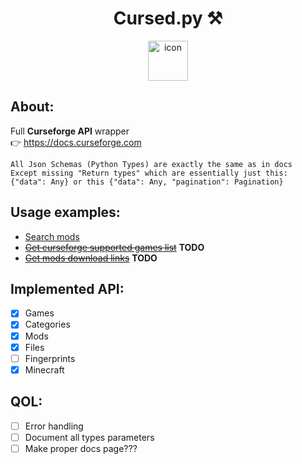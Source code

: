 <div align="center">
    <h1>Cursed.py ⚒️</h1>
    <img width="64px" alt="icon" src="./curseforge.png">
</div>

About:
---
Full **Curseforge API** wrapper<br> 
👉 https://docs.curseforge.com<br>
```
All Json Schemas (Python Types) are exactly the same as in docs
Except missing "Return types" which are essentially just this: {"data": Any} or this {"data": Any, "pagination": Pagination}
```

Usage examples:
---
- [Search mods](./examples/search_mods/README.MD)
- [~~Get curseforge supported games list~~](./examples/games_list/README.md) **TODO**
- [~~Get mods download links~~](./examples/mods_download_links/README.md) **TODO**


Implemented API:
---
- [x] Games
- [x] Categories
- [x] Mods
- [x] Files
- [ ] Fingerprints
- [x] Minecraft

QOL:
---
- [ ] Error handling
- [ ] Document all types parameters
- [ ] Make proper docs page???
